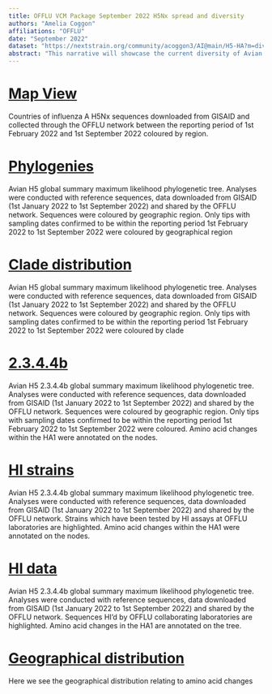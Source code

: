 ```yaml
---
title: OFFLU VCM Package September 2022 H5Nx spread and diversity
authors: "Amelia Coggon"
affiliations: "OFFLU"
date: "September 2022"
dataset: "https://nextstrain.org/community/acoggon3/AI@main/H5-HA?m=div"
abstract: "This narrative will showcase the current diversity of Avian influenza H5Nx viruses using sequences kindly shared by OFFLU and downloaded from GISAID (1st january 2022 - 1st september 2022. Only sequences within the reporting period of 1st February 2022 - 1st September 2022 are coloured by region and shown on the map."
---
```


# [Map View](https://nextstrain.org/community/acoggon3/AI@main/H5-HA?d=map&f_region=Africa,Americas,EastAsia,SouthAsia,centraleurope,easterneurope,southeastasia,westerneurope&m=div&p=full)

Countries of influenza A H5Nx sequences downloaded from GISAID and collected through the OFFLU network between the reporting period of 1st February 2022 and 1st September 2022 coloured by region.

# [Phylogenies](https://nextstrain.org/community/acoggon3/AI@main/H5-HA?d=tree&f_region=Africa,Americas,EastAsia,SouthAsia,centraleurope,easterneurope,southeastasia,westerneurope&m=div&p=full)

Avian H5 global summary maximum likelihood phylogenetic tree. Analyses were conducted with reference sequences, data downloaded from GISAID (1st January 2022 to 1st September 2022) and shared by the OFFLU network. Sequences were coloured by geographic region. Only tips with sampling dates confirmed to be within the reporting period 1st February 2022 to 1st September 2022 were coloured by geographical region

# [Clade distribution](https://nextstrain.org/community/acoggon3/AI@main/H5-HA?c=clade&d=tree&f_region=Africa,Americas,EastAsia,SouthAsia,centraleurope,easterneurope,southeastasia,westerneurope&m=div&p=full)

Avian H5 global summary maximum likelihood phylogenetic tree. Analyses were conducted with reference sequences, data downloaded from GISAID (1st January 2022 to 1st September 2022) and shared by the OFFLU network. Sequences were coloured by geographic region. Only tips with sampling dates confirmed to be within the reporting period 1st February 2022 to 1st September 2022 were coloured by clade

# [2.3.4.4b](https://nextstrain.org/community/acoggon3/AI@main/H5-HA?branchLabel=aa&d=tree&f_region=Africa,Americas,EastAsia,SouthAsia,centraleurope,easterneurope,southeastasia,westerneurope&m=div&p=full)

Avian H5 2.3.4.4b global summary maximum likelihood phylogenetic tree. Analyses were conducted with reference sequences, data downloaded from GISAID (1st January 2022 to 1st September 2022) and shared by the OFFLU network. Sequences were coloured by geographic region. Only tips with sampling dates confirmed to be within the reporting period 1st February 2022 to 1st September 2022 were coloured. Amino acid changes within the HA1 were annotated on the nodes.

# [HI strains](https://nextstrain.org/community/acoggon3/AI@main/H5-HA?branchLabel=aa&c=CVV/HI&d=tree&m=div&p=full)

Avian H5 2.3.4.4b global summary maximum likelihood phylogenetic tree. Analyses were conducted with reference sequences, data downloaded from GISAID (1st January 2022 to 1st September 2022) and shared by the OFFLU network. Strains which have been tested by HI assays at OFFLU laboratories are highlighted. Amino acid changes within the HA1 were annotated on the nodes.

# [HI data](https://nextstrain.org/community/acoggon3/AI@main/H5-HA?branchLabel=aa&c=CVV/HI&d=tree&f_CVV/HI=16fold,2fold,4fold,32fold,8fold,CVV&m=div&p=full)

Avian H5 2.3.4.4b global summary maximum likelihood phylogenetic tree. Analyses were conducted with reference sequences, data downloaded from GISAID (1st January 2022 to 1st September 2022) and shared by the OFFLU network. Sequences HI’d by OFFLU collaborating laboratories are highlighted. Amino acid changes in the HA1 are annotated on the tree. 


# [Geographical distribution](https://nextstrain.org/community/acoggon3/AI@main/H5-HA?c=country&p=full)

Here we see the geographical distribution relating to amino acid changes 